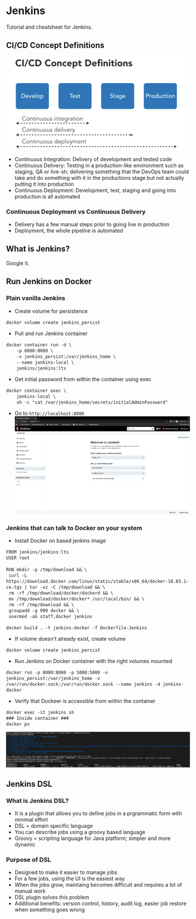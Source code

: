 # Jenkins
Tutorial and cheatsheet for Jenkins.

## CI/CD Concept Definitions
![](images/cdicd.png)
- Continuous Integration: Delivery of development and tested code 
- Continuous Delivery: Testing in a production-like environment such as staging, QA or live-sh; delivering something that the DevOps team could take and do something with it in the productions stage but not actually putting it into production
- Continuous Deployment: Development, test, staging and going into production is all automated

### Continuous Deployment vs Continuous Delivery
- Delivery has a few manual steps prior to going live in production
- Deployment, the whole pipeline is automated

## What is Jenkins?
Google it.

## Run Jenkins on Docker
### Plain vanilla Jenkins
- Create volume for persistence
```
docker volume create jenkins_persist
```
- Pull and run Jenkins container
```
docker container run -d \
    -p 8080:8080 \
    -v jenkins_persist:/var/jenkins_home \
    --name jenkins-local \
    jenkins/jenkins:lts
```
- Get initial password from within the container using exec
```
docker container exec \
    jenkins-local \
    sh -c "cat /var/jenkins_home/secrets/initialAdminPassword"
```
- Go to `http://localhost:8080`
![](images/home.png)

### Jenkins that can talk to Docker on your system
- Install Docker on based jenkins image
```
FROM jenkins/jenkins:lts
USER root

RUN mkdir -p /tmp/download && \
 curl -L https://download.docker.com/linux/static/stable/x86_64/docker-18.03.1-ce.tgz | tar -xz -C /tmp/download && \
 rm -rf /tmp/download/docker/dockerd && \
 mv /tmp/download/docker/docker* /usr/local/bin/ && \
 rm -rf /tmp/download && \
 groupadd -g 999 docker && \
 usermod -aG staff,docker jenkins
```
`docker build . -t jenkins-docker -f Dockerfile-Jenkins`
- If volume doesn't already exist, create volume
```
docker volume create jenkins_persist
```
- Run Jenkins on Docker container with the right volumes mounted
```
docker run -p 8080:8080 -p 5000:5000 -v jenkins_persist:/var/jenkins_home -v /var/run/docker.sock:/var/run/docker.sock --name jenkins -d jenkins-docker
```
- Verify that Dockeer is accessible from within the container
```
docker exec -it jenkins sh
### Inside container ###
docker ps
```
![](images/jenkinsdocker.png)

## Jenkins DSL
### What is Jenkins DSL?
- It is a plugin that allows you to define jobs in a prgrammatic form with minimal effort
- DSL = domain specific language
- You can describe jobs using a groovy based language
- Groovy = scripting language for Java platform; simpler and more dynamic

### Purpose of DSL
- Designed to make it easier to manage jobs
- For a few jobs, using the UI is the easiest way
- When the jobs grow, maintaing becomes difficult and requires a lot of manual work
- DSL plugin solves this problem
- Additional benefits: version control, history, audit log, easier job restore when something goes wrong
